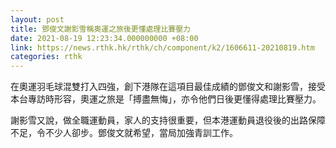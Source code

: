 ```yaml
---
layout: post
title: 鄧俊文謝影雪稱奧運之旅後更懂處理比賽壓力
date: 2021-08-19 12:23:34.000000000 +08:00
link: https://news.rthk.hk/rthk/ch/component/k2/1606611-20210819.htm
categories: rthk
---
```


在奧運羽毛球混雙打入四強，創下港隊在這項目最佳成績的鄧俊文和謝影雪，接受本台專訪時形容，奧運之旅是「搏盡無悔」，亦令他們日後更懂得處理比賽壓力。

謝影雪又說，做全職運動員，家人的支持很重要，但本港運動員退役後的出路保障不足，令不少人卻步。鄧俊文就希望，當局加強青訓工作。
